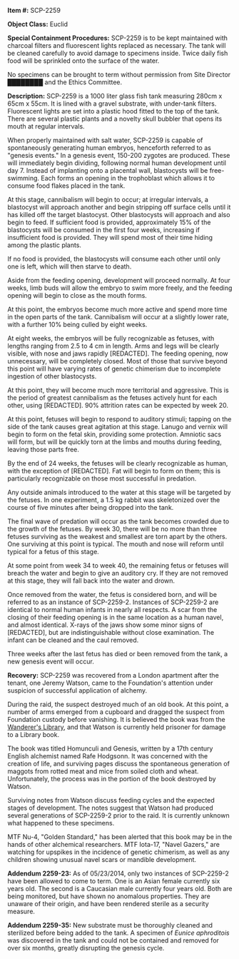 **Item #:** SCP-2259

**Object Class:** Euclid

**Special Containment Procedures:** SCP-2259 is to be kept maintained with charcoal filters and fluorescent lights replaced as necessary. The tank will be cleaned carefully to avoid damage to specimens inside. Twice daily fish food will be sprinkled onto the surface of the water.

No specimens can be brought to term without permission from Site Director ████████ and the Ethics Committee.

**Description:** SCP-2259 is a 1000 liter glass fish tank measuring 280cm x 65cm x 55cm. It is lined with a gravel substrate, with under-tank filters. Fluorescent lights are set into a plastic hood fitted to the top of the tank. There are several plastic plants and a novelty skull bubbler that opens its mouth at regular intervals.

When properly maintained with salt water, SCP-2259 is capable of spontaneously generating human embryos, henceforth referred to as "genesis events." In a genesis event, 150-200 zygotes are produced. These will immediately begin dividing, following normal human development until day 7. Instead of implanting onto a placental wall, blastocysts will be free-swimming. Each forms an opening in the trophoblast which allows it to consume food flakes placed in the tank.

At this stage, cannibalism will begin to occur; at irregular intervals, a blastocyst will approach another and begin stripping off surface cells until it has killed off the target blastocyst. Other blastocysts will approach and also begin to feed. If sufficient food is provided, approximately 15% of the blastocysts will be consumed in the first four weeks, increasing if insufficient food is provided. They will spend most of their time hiding among the plastic plants.

If no food is provided, the blastocysts will consume each other until only one is left, which will then starve to death.

Aside from the feeding opening, development will proceed normally. At four weeks, limb buds will allow the embryo to swim more freely, and the feeding opening will begin to close as the mouth forms.

At this point, the embryos become much more active and spend more time in the open parts of the tank. Cannibalism will occur at a slightly lower rate, with a further 10% being culled by eight weeks.

At eight weeks, the embryos will be fully recognizable as fetuses, with lengths ranging from 2.5 to 4 cm in length. Arms and legs will be clearly visible, with nose and jaws rapidly \[REDACTED\]. The feeding opening, now unnecessary, will be completely closed. Most of those that survive beyond this point will have varying rates of genetic chimerism due to incomplete ingestion of other blastocysts.

At this point, they will become much more territorial and aggressive. This is the period of greatest cannibalism as the fetuses actively hunt for each other, using \[REDACTED\]. 90% attrition rates can be expected by week 20.

At this point, fetuses will begin to respond to auditory stimuli; tapping on the side of the tank causes great agitation at this stage. Lanugo and vernix will begin to form on the fetal skin, providing some protection. Amniotic sacs will form, but will be quickly torn at the limbs and mouths during feeding, leaving those parts free.

By the end of 24 weeks, the fetuses will be clearly recognizable as human, with the exception of \[REDACTED\]. Fat will begin to form on them; this is particularly recognizable on those most successful in predation.

Any outside animals introduced to the water at this stage will be targeted by the fetuses. In one experiment, a 1.5 kg rabbit was skeletonized over the course of five minutes after being dropped into the tank.

The final wave of predation will occur as the tank becomes crowded due to the growth of the fetuses. By week 30, there will be no more than three fetuses surviving as the weakest and smallest are torn apart by the others. One surviving at this point is typical. The mouth and nose will reform until typical for a fetus of this stage.

At some point from week 34 to week 40, the remaining fetus or fetuses will breach the water and begin to give an auditory cry. If they are not removed at this stage, they will fall back into the water and drown.

Once removed from the water, the fetus is considered born, and will be referred to as an instance of SCP-2259-2. Instances of SCP-2259-2 are identical to normal human infants in nearly all respects. A scar from the closing of their feeding opening is in the same location as a human navel, and almost identical. X-rays of the jaws show some minor signs of \[REDACTED\], but are indistinguishable without close examination. The infant can be cleaned and the caul removed.

Three weeks after the last fetus has died or been removed from the tank, a new genesis event will occur.

**Recovery:** SCP-2259 was recovered from a London apartment after the tenant, one Jeremy Watson, came to the Foundation's attention under suspicion of successful application of alchemy.

During the raid, the suspect destroyed much of an old book. At this point, a number of arms emerged from a cupboard and dragged the suspect from Foundation custody before vanishing. It is believed the book was from the [Wanderer's Library](http://www.scp-wiki.net/serpent-s-hand-hub), and that Watson is currently held prisoner for damage to a Library book.

The book was titled Homunculi and Genesis, written by a 17th century English alchemist named Rafe Hodgsonn. It was concerned with the creation of life, and surviving pages discuss the spontaneous generation of maggots from rotted meat and mice from soiled cloth and wheat. Unfortunately, the process was in the portion of the book destroyed by Watson.

Surviving notes from Watson discuss feeding cycles and the expected stages of development. The notes suggest that Watson had produced several generations of SCP-2259-2 prior to the raid. It is currently unknown what happened to these specimens.

MTF Nu-4, "Golden Standard," has been alerted that this book may be in the hands of other alchemical researchers. MTF Iota-17, "Navel Gazers," are watching for upspikes in the incidence of genetic chimerism, as well as any children showing unusual navel scars or mandible development.

**Addendum 2259-23:** As of 05/23/2014, only two instances of SCP-2259-2 have been allowed to come to term. One is an Asian female currently six years old. The second is a Caucasian male currently four years old. Both are being monitored, but have shown no anomalous properties. They are unaware of their origin, and have been rendered sterile as a security measure.

**Addendum 2259-35:** New substrate must be thoroughly cleaned and sterilized before being added to the tank. A specimen of _Eunice aphroditois_ was discovered in the tank and could not be contained and removed for over six months, greatly disrupting the genesis cycle.